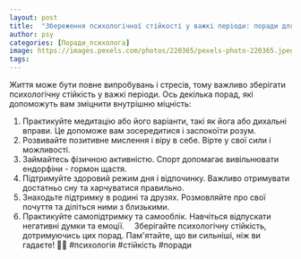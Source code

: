 ```yaml
---
layout: post
title:  "Збереження психологічної стійкості у важкі періоди: поради для зміцнення внутрішньої міцності."
author: psy
categories: [Поради_психолога]
image: https://images.pexels.com/photos/220365/pexels-photo-220365.jpeg?auto=compress&cs=tinysrgb&fit=crop&h=627&w=1200
tags: 
---
```


Життя може бути повне випробувань і стресів, тому важливо зберігати психологічну стійкість у важкі періоди. Ось декілька порад, які допоможуть вам зміцнити внутрішню міцність:
⠀
1. Практикуйте медитацію або його варіанти, такі як йога або дихальні вправи. Це допоможе вам зосередитися і заспокоїти розум.
⠀
2. Розвивайте позитивне мислення і віру в себе. Вірте у свої сили і можливості.
⠀
3. Займайтесь фізичною активністю. Спорт допомагає вивільнювати ендорфіни - гормон щастя.
⠀
4. Підтримуйте здоровий режим дня і відпочинку. Важливо отримувати достатньо сну та харчуватися правильно.
⠀
5. Знаходьте підтримку в родині та друзях. Розмовляйте про свої почуття та діліться ними з близькими.
⠀
6. Практикуйте самопідтримку та самооблік. Навчіться відпускати негативні думки та емоції.
⠀
Зберігайте психологічну стійкість, дотримуючись цих порад. Пам'ятайте, що ви сильніші, ніж ви гадаєте! 💪🧠 #психологія #стійкість #поради


